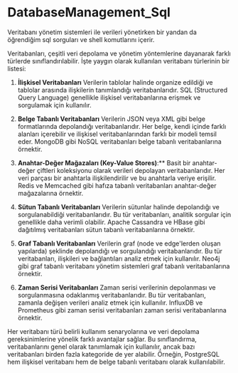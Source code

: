 # DatabaseManagement_Sql

Veritabanı yönetim sistemleri ile verileri yönetirken bir yandan da öğrendiğim sql sorguları ve shell komutlarını içerir.

Veritabanları, çeşitli veri depolama ve yönetim yöntemlerine dayanarak farklı türlerde sınıflandırılabilir. İşte yaygın olarak kullanılan veritabanı türlerinin bir listesi:

1. **İlişkisel Veritabanları** Verilerin tablolar halinde organize edildiği ve tablolar arasında ilişkilerin tanımlandığı veritabanlarıdır. SQL (Structured Query Language) genellikle ilişkisel veritabanlarına erişmek ve sorgulamak için kullanılır.

2. **Belge Tabanlı Veritabanları** Verilerin JSON veya XML gibi belge formatlarında depolandığı veritabanlarıdır. Her belge, kendi içinde farklı alanları içerebilir ve ilişkisel veritabanlarından farklı bir modeli temsil eder. MongoDB gibi NoSQL veritabanları belge tabanlı veritabanlarına örnektir.

3. **Anahtar-Değer Mağazaları (Key-Value Stores)**:** Basit bir anahtar-değer çiftleri koleksiyonu olarak verileri depolayan veritabanlarıdır. Her veri parçası bir anahtarla ilişkilendirilir ve bu anahtarla veriye erişilir. Redis ve Memcached gibi hafıza tabanlı veritabanları anahtar-değer mağazalarına örnektir.

4. **Sütun Tabanlı Veritabanları** Verilerin sütunlar halinde depolandığı ve sorgulanabildiği veritabanlarıdır. Bu tür veritabanları, analitik sorgular için genellikle daha verimli olabilir. Apache Cassandra ve HBase gibi dağıtılmış veritabanları sütun tabanlı veritabanlarına örnektir.

5. **Graf Tabanlı Veritabanları** Verilerin graf (node ve edge'lerden oluşan yapılarda) şeklinde depolandığı ve sorgulandığı veritabanlarıdır. Bu tür veritabanları, ilişkileri ve bağlantıları analiz etmek için kullanılır. Neo4j gibi graf tabanlı veritabanı yönetim sistemleri graf tabanlı veritabanlarına örnektir.

6. **Zaman Serisi Veritabanları** Zaman serisi verilerinin depolanması ve sorgulanmasına odaklanmış veritabanlarıdır. Bu tür veritabanları, zamanla değişen verileri analiz etmek için kullanılır. InfluxDB ve Prometheus gibi zaman serisi veritabanları zaman serisi veritabanlarına örnektir.

Her veritabanı türü belirli kullanım senaryolarına ve veri depolama gereksinimlerine yönelik farklı avantajlar sağlar. Bu sınıflandırma, veritabanlarını genel olarak tanımlamak için kullanılır, ancak bazı veritabanları birden fazla kategoride de yer alabilir. Örneğin, PostgreSQL hem ilişkisel veritabanı hem de belge tabanlı veritabanı olarak kullanılabilir.